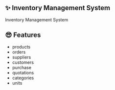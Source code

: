 ## ✨ Inventory Management System

Inventory Management System 



## 😎 Features
- products
- orders
- suppliers
- customers
- purchase
- quotations
- categories
- units

